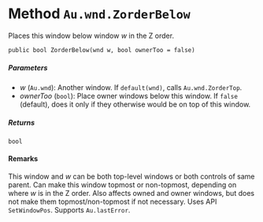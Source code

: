 # Method `Au.wnd.ZorderBelow`

Places this window below window *w* in the Z order.

```
public bool ZorderBelow(wnd w, bool ownerToo = false)
```

##### Parameters

- *w*  (`Au.wnd`):
    Another window. If `default(wnd)`, calls `Au.wnd.ZorderTop`.
- *ownerToo*  (`bool`):
    Place owner windows below this window. If `false` (default), does it only if they otherwise would be on top of this window.

##### Returns

`bool`

#### Remarks

This window and *w* can be both top-level windows or both controls of same parent. Can make this window topmost or non-topmost, depending on where *w* is in the Z order. Also affects owned and owner windows, but does not make them topmost/non-topmost if not necessary. Uses API `SetWindowPos`. Supports `Au.lastError`.